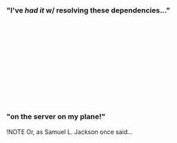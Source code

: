 <h3 class='fragment' >"I've <i>had it</i> w/ resolving these dependencies..."</h3>

<br/>
<br/>
<br/>
<br/>
<br/>
<br/>
<br/>
<br/>
<br/>
<br/>
<br/>

<h3 class='fragment'>"on the server on my plane!"</h3>

!NOTE
Or, as Samuel L. Jackson once said...
